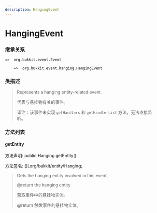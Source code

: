 ```yaml
---
description: HangingEvent
---
```


# HangingEvent

### 继承关系

    =>  org.bukkit.event.Event

        =>  org.bukkit.event.hanging.HangingEvent

### 类描述

> Represents a hanging entity-related event.
> 
> <p>
> 
> 代表与悬挂物有关的事件。
> 
> <p>
> 
> 译注：该事件未实现 `getHandlers` 和 `getHandlerList` 方法，无法直接监听。

### 方法列表

#### getEntity

方法声明: public Hanging getEntity()

方法签名: ()Lorg/bukkit/entity/Hanging;

> Gets the hanging entity involved in this event.
> 
> @return the hanging entity
> 
> <p>
> 
> 获取事件中的悬挂物实体。
> 
> @return 触发事件的悬挂物实体。